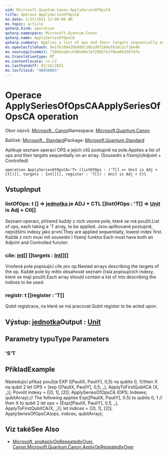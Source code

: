 ```yaml
---
uid: Microsoft.Quantum.Canon.ApplySeriesOfOpsCA
title: Operace ApplySeriesOfOpsCA
ms.date: 1/23/2021 12:00:00 AM
ms.topic: article
qsharp.kind: operation
qsharp.namespace: Microsoft.Quantum.Canon
qsharp.name: ApplySeriesOfOpsCA
qsharp.summary: Applies a list of ops and their targets sequentially on an array. (Adjoint + Controlled)
ms.openlocfilehash: 9a1f6189428b086c38b1d0f289afb18c2cf1be40
ms.sourcegitcommit: 71605ea9cc630e84e7ef29027e1f0ea06299747e
ms.translationtype: MT
ms.contentlocale: cs-CZ
ms.lasthandoff: 01/26/2021
ms.locfileid: "98850865"
---
```

# <a name="applyseriesofopsca-operation"></a><span data-ttu-id="94a77-102">Operace ApplySeriesOfOpsCA</span><span class="sxs-lookup"><span data-stu-id="94a77-102">ApplySeriesOfOpsCA operation</span></span>

<span data-ttu-id="94a77-103">Obor názvů: [Microsoft.. Canon](xref:Microsoft.Quantum.Canon)</span><span class="sxs-lookup"><span data-stu-id="94a77-103">Namespace: [Microsoft.Quantum.Canon](xref:Microsoft.Quantum.Canon)</span></span>

<span data-ttu-id="94a77-104">Balíček: [Microsoft.. Standard](https://nuget.org/packages/Microsoft.Quantum.Standard)</span><span class="sxs-lookup"><span data-stu-id="94a77-104">Package: [Microsoft.Quantum.Standard](https://nuget.org/packages/Microsoft.Quantum.Standard)</span></span>


<span data-ttu-id="94a77-105">Aplikuje seznam operací OPS a jejich cílů postupně na pole.</span><span class="sxs-lookup"><span data-stu-id="94a77-105">Applies a list of ops and their targets sequentially on an array.</span></span> <span data-ttu-id="94a77-106">(Sousední a řízený)</span><span class="sxs-lookup"><span data-stu-id="94a77-106">(Adjoint + Controlled)</span></span>

```qsharp
operation ApplySeriesOfOpsCA<'T> (listOfOps : ('T[] => Unit is Adj + Ctl)[], targets : Int[][], register : 'T[]) : Unit is Adj + Ctl
```


## <a name="input"></a><span data-ttu-id="94a77-107">Vstup</span><span class="sxs-lookup"><span data-stu-id="94a77-107">Input</span></span>

### <a name="listofops--t--unit--is-adj--ctl"></a><span data-ttu-id="94a77-108">listOfOps: t [] => [jednotka](xref:microsoft.quantum.lang-ref.unit)  je ADJ + CTL []</span><span class="sxs-lookup"><span data-stu-id="94a77-108">listOfOps : 'T[] => [Unit](xref:microsoft.quantum.lang-ref.unit)  is Adj + Ctl[]</span></span>

<span data-ttu-id="94a77-109">Seznam operací, přičemž každý z nich vezme pole, které se má použít.</span><span class="sxs-lookup"><span data-stu-id="94a77-109">List of ops, each taking a 'T array, to be applied.</span></span> <span data-ttu-id="94a77-110">Jsou aplikované postupně, nejnižšími indexy jako první.</span><span class="sxs-lookup"><span data-stu-id="94a77-110">They are applied sequentially, lowest index first.</span></span>
<span data-ttu-id="94a77-111">Každá z nich musí mít sousední i řízený funktor.</span><span class="sxs-lookup"><span data-stu-id="94a77-111">Each must have both an Adjoint and Controlled functor.</span></span>


### <a name="targets--int"></a><span data-ttu-id="94a77-112">cíle: [int](xref:microsoft.quantum.lang-ref.int)[] []</span><span class="sxs-lookup"><span data-stu-id="94a77-112">targets : [Int](xref:microsoft.quantum.lang-ref.int)[][]</span></span>

<span data-ttu-id="94a77-113">Vnořená pole popisující cíle pro op.</span><span class="sxs-lookup"><span data-stu-id="94a77-113">Nested arrays describing the targets of the op.</span></span> <span data-ttu-id="94a77-114">Každé pole by mělo obsahovat seznam čísla popisujících indexy, které se mají použít.</span><span class="sxs-lookup"><span data-stu-id="94a77-114">Each array should contain a list of ints describing the indices to be used.</span></span>


### <a name="register--t"></a><span data-ttu-id="94a77-115">registr: t []</span><span class="sxs-lookup"><span data-stu-id="94a77-115">register : 'T[]</span></span>

<span data-ttu-id="94a77-116">Qubit registrace, na které se má pracovat.</span><span class="sxs-lookup"><span data-stu-id="94a77-116">Qubit register to be acted upon.</span></span>



## <a name="output--unit"></a><span data-ttu-id="94a77-117">Výstup: [jednotka](xref:microsoft.quantum.lang-ref.unit)</span><span class="sxs-lookup"><span data-stu-id="94a77-117">Output : [Unit](xref:microsoft.quantum.lang-ref.unit)</span></span>



## <a name="type-parameters"></a><span data-ttu-id="94a77-118">Parametry typu</span><span class="sxs-lookup"><span data-stu-id="94a77-118">Type Parameters</span></span>

### <a name="t"></a><span data-ttu-id="94a77-119">'S</span><span class="sxs-lookup"><span data-stu-id="94a77-119">'T</span></span>



## <a name="example"></a><span data-ttu-id="94a77-120">Příklad</span><span class="sxs-lookup"><span data-stu-id="94a77-120">Example</span></span>

<span data-ttu-id="94a77-121">Následující příkaz použije EXP ([PauliX, PauliY], 0,5) na qubits 0, 1//then X na qubit 2 let OPS = [exp ([PauliX, PauliY], 0,5, _), ApplyToFirstQubitCA (X, _)]; Povolit indexy = [[0, 1], [2]]; ApplySeriesOfOpsCA (OPS; Indexes; qubitArray);</span><span class="sxs-lookup"><span data-stu-id="94a77-121">// The following applies Exp([PauliX, PauliY], 0.5) to qubits 0, 1 // then X to qubit 2 let ops = [Exp([PauliX, PauliY], 0.5, _), ApplyToFirstQubitCA(X, _)]; let indices = [[0, 1], [2]]; ApplySeriesOfOpsCA(ops, indices, qubitArray);</span></span>

## <a name="see-also"></a><span data-ttu-id="94a77-122">Viz také</span><span class="sxs-lookup"><span data-stu-id="94a77-122">See Also</span></span>

- [<span data-ttu-id="94a77-123">Microsoft. proApplyOpRepeatedlyOver. Canon.</span><span class="sxs-lookup"><span data-stu-id="94a77-123">Microsoft.Quantum.Canon.ApplyOpRepeatedlyOver</span></span>](xref:Microsoft.Quantum.Canon.ApplyOpRepeatedlyOver)